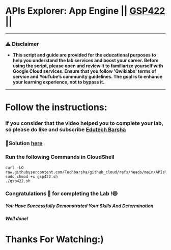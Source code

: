 # APIs Explorer: App Engine || [GSP422](https://www.cloudskillsboost.google/focuses/80989?parent=catalog) ||

---
### ⚠️ Disclaimer
- **This script and guide are provided for  the educational purposes to help you understand the lab services and boost your career. Before using the script, please open and review it to familiarize yourself with Google Cloud services. Ensure that you follow 'Qwiklabs' terms of service and YouTube’s community guidelines. The goal is to enhance your learning experience, not to bypass it.**
---
# Follow the instructions:
### If you consider that the video helped you to complete your lab, so please do like and subscribe [Edutech Barsha](https://www.youtube.com/@edutechbarsha)
### 🔗Solution [here](https://youtu.be/sx3KnHGDFPg)

### Run the following Commands in CloudShell
```
curl -LO raw.githubusercontent.com/Techbarsha/github_cloud/refs/heads/main/APIs%20Explorer%3A%20App%20Engine/gsp422.sh
sudo chmod +x gsp422.sh
./gsp422.sh
```

### Congratulations 🎉 for completing the Lab !😄

##### *You Have Successfully Demonstrated Your Skills And Determination.*

#### *Well done!*

# Thanks For Watching:)
